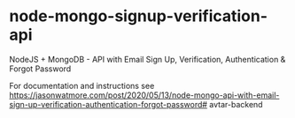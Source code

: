 # node-mongo-signup-verification-api

NodeJS + MongoDB - API with Email Sign Up, Verification, Authentication & Forgot Password

For documentation and instructions see https://jasonwatmore.com/post/2020/05/13/node-mongo-api-with-email-sign-up-verification-authentication-forgot-password# avtar-backend
